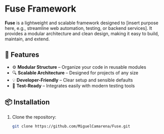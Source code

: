 # Fuse Framework

**Fuse** is a lightweight and scalable framework designed to [insert purpose here, e.g., streamline web automation, testing, or backend services]. It provides a modular architecture and clean design, making it easy to build, maintain, and extend.

## 🚀 Features

- ⚙️ **Modular Structure** – Organize your code in reusable modules
- 🔍 **Scalable Architecture** – Designed for projects of any size
- 💡 **Developer-Friendly** – Clear setup and sensible defaults
- 🧪 **Test-Ready** – Integrates easily with modern testing tools

## 📦 Installation

1. Clone the repository:

   ```bash
   git clone https://github.com/MiguelCamarena/Fuse.git

